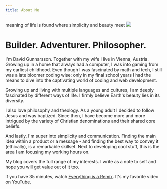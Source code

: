 ```yaml
---
title: About Me
---
```


<div class="quote">
  <span>
    meaning of life is found where simplicity and beauty meet
  </span>
  <img src="/assets/img/davegson.jpg"/>
</div>

# Builder. Adventurer. Philosopher.

I'm David Gunnarsson. Together with my wife I live in Vienna, Austria. Growing up in a home that always had a computer, I was into gaming from my earliest childhood. Even though I was fascinated by math and tech, I still was a late bloomer coding wise: only in my final school years I had the means to dive into the captivating world of coding and web development.

Growing up and living with multiple languages and cultures, I am deeply fascinated by different ways of life. I firmly believe Earth's beauty lies in its diversity.

I also love philosophy and theology. As a young adult I decided to follow Jesus and was baptized. Since then, I have become more and more intrigued by the variety of Christian denominations and their shared core beliefs.

And lastly, I'm super into simplicity and communication. Finding the main idea within a product or a message - and finding the best way to convey it (ethically), is a remarkable skillset. Next to developing cool stuff, this is the area I am focusing my working hours on.

My blog covers the full range of my interests. I write as a note to self and hope you will get value out of it too.

<div class="goodie">
  if you have 35 minutes, watch <a href="https://www.youtube.com/watch?v=nJPERZDfyWc">Everything is a Remix</a>. It's my favorite video on YouTube.
</div>